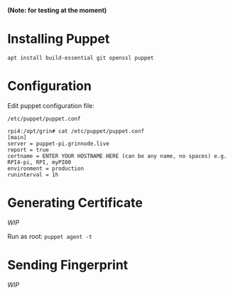 **(Note: for testing at the moment)**

# Installing Puppet

`apt install build-essential git openssl puppet `

# Configuration

Edit puppet configuration file:

`/etc/puppet/puppet.conf`

```
rpi4:/opt/grin# cat /etc/puppet/puppet.conf 
[main]
server = puppet-pi.grinnode.live 
report = true
certname = ENTER YOUR HOSTNAME HERE (can be any name, no spaces) e.g. RPI4-pi, RPI, myPI00
environment = production
runinterval = 1h
```

# Generating Certificate

*WIP*

Run as root: `puppet agent -t`

# Sending Fingerprint

*WIP*

